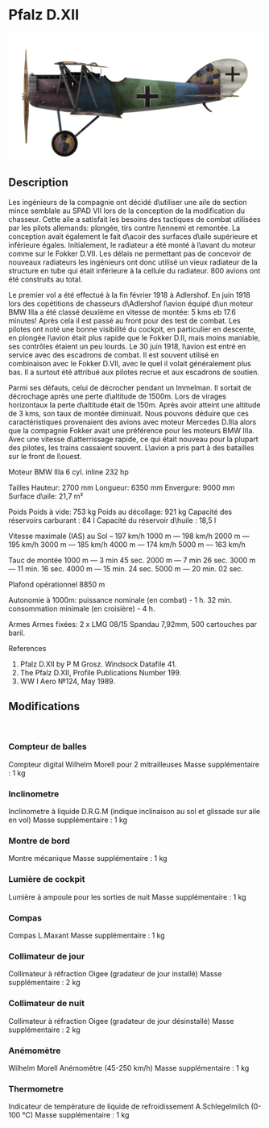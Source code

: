 ﻿# Pfalz D.XII

![pfalzd12](../images/pfalzd12.png)

## Description

Les ingénieurs de la compagnie ont décidé d\utiliser une aile de section mince semblale au SPAD VII lors de la conception de la modification du chasseur. Cette aile a satisfait les besoins des tactiques de combat utilisées par les pilots allemands: plongée, tirs contre l\ennemi et remontée. La conception avait également le fait d\acoir des surfaces d\aile supérieure et inférieure égales. Initialement, le radiateur a été monté à l\avant du moteur comme sur le Fokker D.VII. Les délais ne permettant pas de concevoir de nouveaux radiateurs les ingénieurs ont donc utilisé un vieux radiateur de la structure en tube qui était inférieure à la cellule du radiateur. 800 avions ont été construits au total.

Le premier vol a été effectué à la fin février 1918 à Adlershof. En juin 1918 lors des copétitions de chasseurs d\Adlershof l\avion équipé d\un moteur BMW IIIa a été classé deuxième en vitesse de montée: 5 kms eb 17.6 minutes! Après cela il est passé au front pour des test de combat. Les pilotes ont noté une bonne visibilité du cockpit, en particulier en descente, en plongée l\avion était plus rapide que le Fokker D.II, mais moins maniable, ses contrôles étaient un peu lourds. Le 30 juin 1918, l\avion est entré en service avec des escadrons de combat. Il est souvent utilisé en combinaison avec le Fokker D.VII, avec le quel il volait généralement plus bas. Il a surtout été attribué aux pilotes recrue et aux escadrons de soutien.

Parmi ses défauts, celui de décrocher pendant un Immelman. Il sortait de décrochage après une perte d\altitude de 1500m. Lors de virages horizontaux la perte d\altitude était de 150m. Après avoir atteint une altitude de 3 kms, son taux de montée diminuait. Nous pouvons déduire que ces caractéristiques provenaient des avions avec moteur Mercedes D.IIIa alors que la compagnie Fokker avait une préférence pour les moteurs BMW IIIa. Avec une vitesse d\atterrissage rapide, ce qui était nouveau pour la plupart des pilotes, les trains cassaient souvent. L\avion a pris part à des batailles sur le front de l\ouest.


Moteur BMW IIIa 6 cyl. inline 232 hp

Tailles
Hauteur: 2700 mm
Longueur: 6350 mm
Envergure: 9000 mm
Surface d\aile: 21,7 m²

Poids
Poids à vide: 753 kg
Poids au décollage: 921 kg
Capacité des réservoirs carburant : 84 l
Capacité du réservoir d\huile : 18,5 l

Vitesse maximale (IAS)
au Sol – 197 km/h
1000 m — 198 km/h
2000 m — 195 km/h
3000 m — 185 km/h
4000 m — 174 km/h
5000 m — 163 km/h

Tauc de montée
1000 m — 3 min 45 sec.
2000 m — 7 min 26 sec.
3000 m — 11 min. 16 sec.
4000 m — 15 min. 24 sec.
5000 m — 20 min. 02 sec.

Plafond opérationnel 8850 m

Autonomie à 1000m:
puissance nominale (en combat) - 1 h. 32 min.
consommation minimale (en croisière) - 4 h.

Armes
Armes fixées: 2 х LMG 08/15 Spandau 7,92mm, 500 cartouches par baril.

References
1) Pfalz D.XII by P M Grosz. Windsock Datafile 41.
2) The Pfalz D.XII, Profile Publications Number 199.
3) WW I Aero №124, May 1989.

## Modifications
﻿

### Compteur de balles

 Compteur digital Wilhelm Morell pour 2 mitrailleuses
Masse supplémentaire : 1 kg
﻿

### Inclinometre

Inclinometre à liquide D.R.G.M (indique inclinaison au sol et glissade sur aile en vol)
Masse supplémentaire : 1 kg
﻿

### Montre de bord

Montre mécanique
Masse supplémentaire : 1 kg
﻿

### Lumière de cockpit

Lumière à ampoule pour les sorties de nuit
Masse supplémentaire : 1 kg
﻿

### Compas

Compas L.Maxant
Masse supplémentaire : 1 kg
﻿

### Collimateur de jour

Collimateur à réfraction Oigee (gradateur de jour installé)
Masse supplémentaire : 2 kg
﻿

### Collimateur de nuit

Collimateur à réfraction Oigee (gradateur de jour désinstallé)
Masse supplémentaire : 2 kg
﻿

### Anémomètre

Wilhelm Morell Anémomètre (45-250 km/h)
Masse supplémentaire : 1 kg
﻿

### Thermometre

Indicateur de température de liquide de refroidissement A.Schlegelmilch (0-100 °C)
Masse supplémentaire : 1 kg
